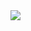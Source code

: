 <img src="https://komarev.com/ghpvc/?username=germanstare&label= princezamEmpire &color=DFC081&style=water" align="left">
